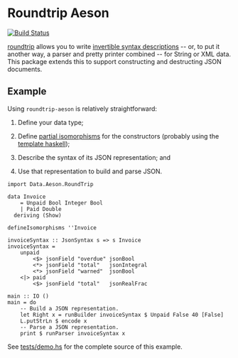 Roundtrip Aeson
===============

[![Build Status][6]][7]

[roundtrip][1] allows you to write [invertible syntax descriptions][2] -- or,
to put it another way, a parser and pretty printer combined -- for String or
XML data. This package extends this to support constructing and destructing
JSON documents.

Example
-------

Using `roundtrip-aeson` is relatively straightforward:

1. Define your data type;

2. Define [partial isomorphisms][3] for the constructors (probably using the
[template haskell][4]);

2. Describe the syntax of its JSON representation; and

3. Use that representation to build and parse JSON.

````{.haskell}
import Data.Aeson.RoundTrip

data Invoice
    = Unpaid Bool Integer Bool
    | Paid Double
  deriving (Show)

defineIsomorphisms ''Invoice

invoiceSyntax :: JsonSyntax s => s Invoice
invoiceSyntax =
    unpaid
        <$> jsonField "overdue" jsonBool
        <*> jsonField "total"   jsonIntegral
        <*> jsonField "warned"  jsonBool
    <|> paid
        <$> jsonField "total"   jsonRealFrac

main :: IO ()
main = do
    -- Build a JSON representation.
    let Right x = runBuilder invoiceSyntax $ Unpaid False 40 [False]
    L.putStrLn $ encode x
    -- Parse a JSON representation.
    print $ runParser invoiceSyntax x
````

See [tests/demo.hs][5] for the complete source of this example.

[1]: https://hackage.haskell.org/package/roundtrip
[2]: http://scholar.google.com/scholar?cluster=14145973580303258649
[3]: https://hackage.haskell.org/package/roundtrip/docs/Control-Isomorphism-Partial-Iso.html
[4]: https://hackage.haskell.org/package/roundtrip/docs/Control-Isomorphism-Partial-TH.html
[5]: https://github.com/anchor/roundtrip-aeson/blob/master/tests/demo.hs
[6]: https://travis-ci.org/anchor/roundtrip-aeson.svg?branch=master
[7]: https://travis-ci.org/anchor/roundtrip-aeson
